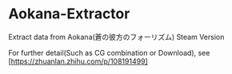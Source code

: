 # Aokana-Extractor
Extract data from Aokana(蒼の彼方のフォーリズム) Steam Version

For further detail(Such as CG combination or Download), see [https://zhuanlan.zhihu.com/p/108191499]
